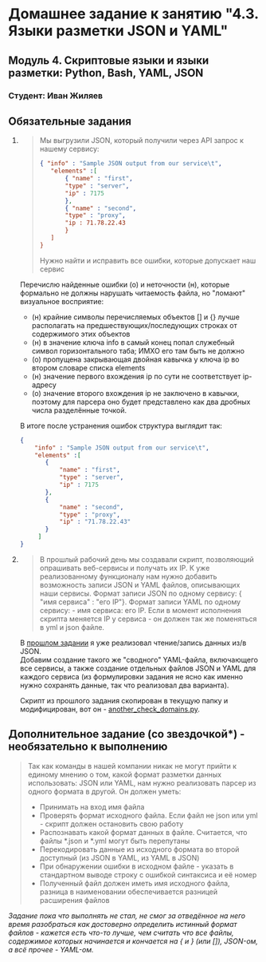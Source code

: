 # Домашнее задание к занятию "4.3. Языки разметки JSON и YAML"

## Модуль 4. Скриптовые языки и языки разметки: Python, Bash, YAML, JSON

### Студент: Иван Жиляев

## Обязательные задания

1. >Мы выгрузили JSON, который получили через API запрос к нашему сервису:
	>```json
    >{ "info" : "Sample JSON output from our service\t",
    >    "elements" :[
    >        { "name" : "first",
    >        "type" : "server",
    >        "ip" : 7175 
    >        },
    >        { "name" : "second",
    >        "type" : "proxy",
    >        "ip : 71.78.22.43
    >        }
    >    ]
    >}
	>```
   >Нужно найти и исправить все ошибки, которые допускает наш сервис

   Перечислю найденные ошибки (о) и неточности (н), которые формально не должны нарушать читаемость файла, но "ломают" визуальное восприятие:
   - (н) крайние символы перечисляемых объектов [] и {} лучше располагать на предшествующих/последующих строках от содержимого этих объектов
   - (н) в значение ключа info в самый конец попал служебный символ горизонтального таба; ИМХО его там быть не должно
   - (о) пропущена закрывающая двойная кавычка у ключа ip во втором словаре списка elements
   - (н) значение первого вхождения ip по сути не соответствует ip-адресу
   - (о) значение второго вхождения ip не заключено в кавычки, поэтому для парсера оно будет представлено как два дробных числа разделённые точкой.

   В итоге после устранения ошибок структура выглядит так:

   ```json
   { 
       "info" : "Sample JSON output from our service\t",
       "elements" :[
          {
              "name" : "first",
              "type" : "server",
              "ip" : 7175 
          },
          {
              "name" : "second",
              "type" : "proxy",
              "ip" : "71.78.22.43"
          }
        ]
   }
   ```

2. >В прошлый рабочий день мы создавали скрипт, позволяющий опрашивать веб-сервисы и получать их IP. К уже реализованному функционалу нам нужно добавить возможность записи JSON и YAML файлов, описывающих наши сервисы. Формат записи JSON по одному сервису: { "имя сервиса" : "его IP"}. Формат записи YAML по одному сервису: - имя сервиса: его IP. Если в момент исполнения скрипта меняется IP у сервиса - он должен так же поменяться в yml и json файле.

   В [прошлом задании](../04-script-02-py/check_domains.py) я уже реализовал чтение/запись данных из/в JSON.  
   Добавим создание такого же "сводного" YAML-файла, включающего все сервисы, а также создание отдельных файлов JSON и YAML для каждого сервиса (из формулировки задания не ясно как именно нужно сохранять данные, так что реализовал два варианта).

   Скрипт из прошлого задания скопирован в текущую папку и модифицирован, вот он - [another_check_domains.py](another_check_domains.py).

## Дополнительное задание (со звездочкой*) - необязательно к выполнению

>Так как команды в нашей компании никак не могут прийти к единому мнению о том, какой формат разметки данных использовать: JSON или YAML, нам нужно реализовать парсер из одного формата в другой. Он должен уметь:
   >* Принимать на вход имя файла
   >* Проверять формат исходного файла. Если файл не json или yml - скрипт должен остановить свою работу
   >* Распознавать какой формат данных в файле. Считается, что файлы *.json и *.yml могут быть перепутаны
   >* Перекодировать данные из исходного формата во второй доступный (из JSON в YAML, из YAML в JSON)
   >* При обнаружении ошибки в исходном файле - указать в стандартном выводе строку с ошибкой синтаксиса и её номер
   >* Полученный файл должен иметь имя исходного файла, разница в наименовании обеспечивается разницей расширения файлов

   _Задание пока что выполнять не стал, не смог за отведённое на него время разобраться как достоверно определить истинный формат файлов - кажется есть что-то лучше, чем считать что все файлы, содержимое которых начинается и кончается на { и } (или []), JSON-ом, а всё прочее - YAML-ом._
